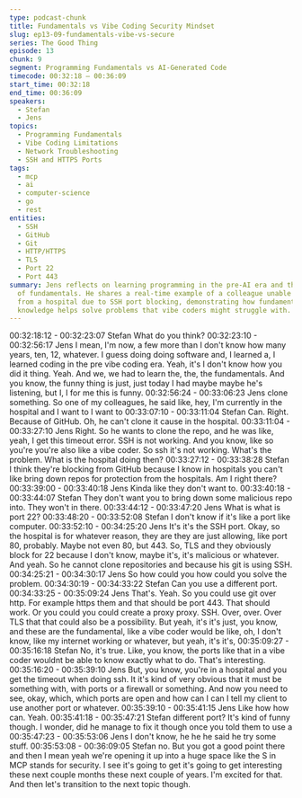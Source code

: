 ```yaml
---
type: podcast-chunk
title: Fundamentals vs Vibe Coding Security Mindset
slug: ep13-09-fundamentals-vibe-vs-secure
series: The Good Thing
episode: 13
chunk: 9
segment: Programming Fundamentals vs AI-Generated Code
timecode: 00:32:18 – 00:36:09
start_time: 00:32:18
end_time: 00:36:09
speakers:
  - Stefan
  - Jens
topics:
  - Programming Fundamentals
  - Vibe Coding Limitations
  - Network Troubleshooting
  - SSH and HTTPS Ports
tags:
  - mcp
  - ai
  - computer-science
  - go
  - rest
entities:
  - SSH
  - GitHub
  - Git
  - HTTP/HTTPS
  - TLS
  - Port 22
  - Port 443
summary: Jens reflects on learning programming in the pre-AI era and the importance
  of fundamentals. He shares a real-time example of a colleague unable to clone repositories
  from a hospital due to SSH port blocking, demonstrating how fundamental networking
  knowledge helps solve problems that vibe coders might struggle with.
---
```


00:32:18:12 - 00:32:23:07
Stefan
What do you think?
00:32:23:10 - 00:32:56:17
Jens
I mean, I'm now, a few more than I don't know how many years, ten, 12, whatever. I guess doing
doing software and, I learned a, I learned coding in the pre vibe coding era. Yeah, it's I don't
know how you did it thing. Yeah. And we, we had to learn the, the, the fundamentals. And you
know, the funny thing is just, just today I had maybe maybe he's listening, but I, I for me this is
funny.
00:32:56:24 - 00:33:06:23
Jens
clone something.
So one of my colleagues, he said like, hey, I'm currently in the hospital and I want to I want to
00:33:07:10 - 00:33:11:04
Stefan
Can. Right. Because of GitHub. Oh, he can't clone it cause in the hospital.
00:33:11:04 - 00:33:27:10
Jens
Right. So he wants to clone the repo, and he was like, yeah, I get this timeout error. SSH is not
working. And you know, like so you're you're also like a vibe coder. So ssh it's not working.
What's the problem. What is the hospital doing then?
00:33:27:12 - 00:33:38:28
Stefan
I think they're blocking from GitHub because I know in hospitals you can't like bring down repos
for protection from the hospitals. Am I right there?
00:33:39:00 - 00:33:40:18
Jens
Kinda like they don't want to.
00:33:40:18 - 00:33:44:07
Stefan
They don't want you to bring down some malicious repo into. They won't in there.
00:33:44:12 - 00:33:47:20
Jens
What is what is port 22?
00:33:48:20 - 00:33:52:08
Stefan
I don't know if it's like a port like computer.
00:33:52:10 - 00:34:25:20
Jens
It's it's the SSH port. Okay, so the hospital is for whatever reason, they are they are just
allowing, like port 80, probably. Maybe not even 80, but 443. So, TLS and they obviously block
for 22 because I don't know, maybe it's, it's malicious or whatever. And yeah. So he cannot
clone repositories and because his git is using SSH.
00:34:25:21 - 00:34:30:17
Jens
So how could you how could you solve the problem.
00:34:30:19 - 00:34:33:22
Stefan
Can you use a different port.
00:34:33:25 - 00:35:09:24
Jens
That's. Yeah. So you could use git over http. For example https them and that should be port
443. That should work. Or you could you could create a proxy proxy. SSH. Over, over. Over TLS
that that could also be a possibility. But yeah, it's it's just, you know, and these are the
fundamental, like a vibe coder would be like, oh, I don't know, like my internet working or
whatever, but yeah, it's it's,
00:35:09:27 - 00:35:16:18
Stefan
No, it's true. Like, you know, the ports like that in a vibe coder wouldnt be able to know exactly
what to do. That's interesting.
00:35:16:20 - 00:35:39:10
Jens
But, you know, you're in a hospital and you get the timeout when doing ssh. It it's kind of very
obvious that it must be something with, with ports or a firewall or something. And now you need
to see, okay, which, which ports are open and how can I can I tell my client to use another port
or whatever.
00:35:39:10 - 00:35:41:15
Jens
Like how how can. Yeah.
00:35:41:18 - 00:35:47:21
Stefan
different port?
It's kind of funny though. I wonder, did he manage to fix it though once you told them to use a
00:35:47:23 - 00:35:53:06
Jens
I don't know, he he he said he try some stuff.
00:35:53:08 - 00:36:09:05
Stefan
no. But you got a good point there and then I mean yeah we're opening it up into a huge space
like the S in MCP stands for security. I see it's going to get it's going to get interesting these next
couple months these next couple of years. I'm excited for that. And then let's transition to the
next topic though.